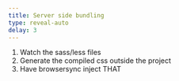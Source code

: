 ```yaml
---
title: Server side bundling
type: reveal-auto
delay: 3
---
```


1. Watch the sass/less files
2. Generate the compiled css outside the project
3. Have browsersync inject THAT
